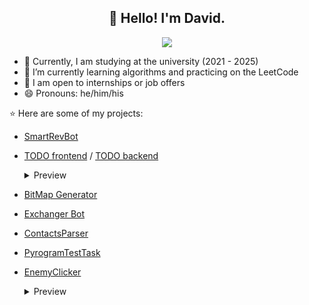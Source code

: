<h2 align="center">👋 Hello! I'm David.</h2>
<p align="center">
  <img src="https://spotify-recently-played-readme.vercel.app/api?user=31vnahb2ajbfuvfmsv3ok64s76cy&count=1&unique=true&width=300" />
</p>

- 🔭 Currently, I am studying at the university (2021 - 2025)
- 🌱 I’m currently learning algorithms and practicing on the LeetCode
- 👯 I am open to internships or job offers
- 😄 Pronouns: he/him/his

⭐ Here are some of my projects:

- [SmartRevBot](https://github.com/skirt-owner/AiogramBot)

- [TODO frontend](https://github.com/skirt-owner/todo-frontend) / [TODO backend](https://github.com/skirt-owner/todo-backend)
&nbsp;&nbsp;&nbsp;&nbsp;<details>
  <summary>Preview</summary>
  <img src="https://github.com/skirt-owner/skirt-owner/assets/60738361/503d8f23-eaa5-4c5f-a54d-6b906907dcf4" width="300" height="300" />
</details>
  
- [BitMap Generator](https://github.com/skirt-owner/encryption)

- [Exchanger Bot](https://github.com/skirt-owner/forgotten_exchanger_bot)

- [ContactsParser](https://github.com/skirt-owner/ContactsParser)

- [PyrogramTestTask](https://github.com/skirt-owner/PyrogramTestTask)

- [EnemyClicker](https://github.com/skirt-owner/EnemyClicker)
&nbsp;&nbsp;&nbsp;&nbsp;<details>
  <summary>Preview</summary>
  <img src="https://github.com/skirt-owner/skirt-owner/assets/60738361/7216e7d5-6333-4764-9742-1aebe4f532cd" width="450" height="300" />
</details>




<!--
**skirt-owner/skirt-owner** is a ✨ _special_ ✨ repository because its `README.md` (this file) appears on your GitHub profile.

Here are some ideas to get you started:

- 🔭 I’m currently working on ...
- 🌱 I’m currently learning ...
- 👯 I’m looking to collaborate on ...
- 🤔 I’m looking for help with ...
- 💬 Ask me about ...
- 📫 How to reach me: ...
- 😄 Pronouns: ...
- ⚡ Fun fact: ...
-->
